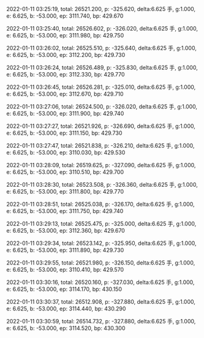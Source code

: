 2022-01-11 03:25:19, total: 26521.200, p: -325.620, delta:6.625 手, g:1.000, e: 6.625, b: -53.000, ep: 3111.740, bp: 429.670

2022-01-11 03:25:40, total: 26526.602, p: -326.020, delta:6.625 手, g:1.000, e: 6.625, b: -53.000, ep: 3111.980, bp: 429.750

2022-01-11 03:26:02, total: 26525.510, p: -325.640, delta:6.625 手, g:1.000, e: 6.625, b: -53.000, ep: 3112.200, bp: 429.730

2022-01-11 03:26:24, total: 26526.489, p: -325.830, delta:6.625 手, g:1.000, e: 6.625, b: -53.000, ep: 3112.330, bp: 429.770

2022-01-11 03:26:45, total: 26526.281, p: -325.010, delta:6.625 手, g:1.000, e: 6.625, b: -53.000, ep: 3112.670, bp: 429.710

2022-01-11 03:27:06, total: 26524.500, p: -326.020, delta:6.625 手, g:1.000, e: 6.625, b: -53.000, ep: 3111.900, bp: 429.740

2022-01-11 03:27:27, total: 26521.926, p: -326.690, delta:6.625 手, g:1.000, e: 6.625, b: -53.000, ep: 3111.150, bp: 429.730

2022-01-11 03:27:47, total: 26521.838, p: -326.210, delta:6.625 手, g:1.000, e: 6.625, b: -53.000, ep: 3110.030, bp: 429.530

2022-01-11 03:28:09, total: 26519.625, p: -327.090, delta:6.625 手, g:1.000, e: 6.625, b: -53.000, ep: 3110.510, bp: 429.700

2022-01-11 03:28:30, total: 26523.508, p: -326.360, delta:6.625 手, g:1.000, e: 6.625, b: -53.000, ep: 3111.800, bp: 429.770

2022-01-11 03:28:51, total: 26525.038, p: -326.170, delta:6.625 手, g:1.000, e: 6.625, b: -53.000, ep: 3111.750, bp: 429.740

2022-01-11 03:29:13, total: 26525.475, p: -325.000, delta:6.625 手, g:1.000, e: 6.625, b: -53.000, ep: 3112.360, bp: 429.670

2022-01-11 03:29:34, total: 26523.142, p: -325.950, delta:6.625 手, g:1.000, e: 6.625, b: -53.000, ep: 3111.890, bp: 429.730

2022-01-11 03:29:55, total: 26521.980, p: -326.150, delta:6.625 手, g:1.000, e: 6.625, b: -53.000, ep: 3110.410, bp: 429.570

2022-01-11 03:30:16, total: 26520.160, p: -327.030, delta:6.625 手, g:1.000, e: 6.625, b: -53.000, ep: 3114.170, bp: 430.150

2022-01-11 03:30:37, total: 26512.908, p: -327.880, delta:6.625 手, g:1.000, e: 6.625, b: -53.000, ep: 3114.440, bp: 430.290

2022-01-11 03:30:59, total: 26514.732, p: -327.880, delta:6.625 手, g:1.000, e: 6.625, b: -53.000, ep: 3114.520, bp: 430.300